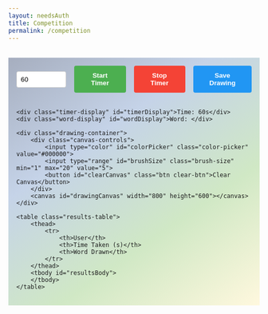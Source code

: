 ```yaml
---
layout: needsAuth
title: Competition
permalink: /competition
---
```


<style>
.competition-container {
    max-width: 1200px;
    margin: 2rem auto;
    padding: 1rem;
    background: linear-gradient(145deg, #A6AEbF, #C5D3E8, #D0E8C5, #FFF8DE);
    font-family: Arial, sans-serif;
}

.timer-controls {
    display: flex;
    gap: 1rem;
    margin-bottom: 2rem;
    align-items: center;
}

.timer-input {
    padding: 0.5rem;
    border: 1px solid #ccc;
    border-radius: 4px;
    width: 100px;
}

.btn {
    padding: 0.75rem 1.5rem;
    border: none;
    border-radius: 4px;
    cursor: pointer;
    font-weight: bold;
    transition: background-color 0.3s;
}

.start-btn {
    background-color: #4CAF50;
    color: white;
}

.stop-btn {
    background-color: #f44336;
    color: white;
}

.save-btn {
    background-color: #2196F3;
    color: white;
}

.timer-display {
    font-size: 2rem;
    font-weight: bold;
    margin: 1rem 0;
    color: #333;
}

.word-display {
    font-size: 1.5rem;
    color: #666;
    margin: 1rem 0;
}

.results-table {
    width: 100%;
    border-collapse: collapse;
    margin-top: 2rem;
}

.results-table th,
.results-table td {
    padding: 0.75rem;
    text-align: left;
    border-bottom: 1px solid #ddd;
}

.results-table th {
    background-color: #f5f5f5;
    font-weight: bold;
}

.results-table tr:hover {
    background-color: #f9f9f9;
}

.drawing-container {
    margin: 2rem 0;
    border: 1px solid #ccc;
    border-radius: 4px;
    overflow: hidden;
}

.canvas-controls {
    display: flex;
    gap: 1rem;
    padding: 1rem;
    background: #f5f5f5;
}

#drawingCanvas {
    background: white;
    cursor: crosshair;
}

.color-picker {
    width: 50px;
    height: 30px;
    padding: 0;
    border: none;
}

.brush-size {
    width: 100px;
}

.clear-btn {
    background-color: #ff9800;
    color: white;
}

.error-message {
    background-color: #ffebee;
    color: #c62828;
    padding: 10px;
    margin: 10px 0;
    border-radius: 4px;
    display: none;
}
</style>

<div class="competition-container">
    <div id="errorMessage" class="error-message" style="display: none;"></div>
    <div class="timer-controls">
        <input type="number" id="timerDuration" class="timer-input" placeholder="Seconds" min="1" value="60">
        <button id="startTimer" class="btn start-btn">Start Timer</button>
        <button id="stopTimer" class="btn stop-btn" disabled>Stop Timer</button>
        <button id="saveDrawing" class="btn save-btn">Save Drawing</button>
    </div>

    <div class="timer-display" id="timerDisplay">Time: 60s</div>
    <div class="word-display" id="wordDisplay">Word: </div>

    <div class="drawing-container">
        <div class="canvas-controls">
            <input type="color" id="colorPicker" class="color-picker" value="#000000">
            <input type="range" id="brushSize" class="brush-size" min="1" max="20" value="5">
            <button id="clearCanvas" class="btn clear-btn">Clear Canvas</button>
        </div>
        <canvas id="drawingCanvas" width="800" height="600"></canvas>
    </div>

    <table class="results-table">
        <thead>
            <tr>
                <th>User</th>
                <th>Time Taken (s)</th>
                <th>Word Drawn</th>
            </tr>
        </thead>
        <tbody id="resultsBody">
        </tbody>
    </table>
</div>

<script type="module">
import { pythonURI } from '{{site.baseurl}}/assets/js/api/config.js';

const canvas = document.getElementById('drawingCanvas');
const ctx = canvas.getContext('2d');
const colorPicker = document.getElementById('colorPicker');
const brushSize = document.getElementById('brushSize');
const clearButton = document.getElementById('clearCanvas');

let isDrawing = false;
let lastX = 0;
let lastY = 0;

function draw(e) {
    if (!isDrawing) return;
    
    ctx.strokeStyle = colorPicker.value;
    ctx.lineWidth = brushSize.value;
    ctx.lineCap = 'round';
    ctx.lineJoin = 'round';

    ctx.beginPath();
    ctx.moveTo(lastX, lastY);
    
    const rect = canvas.getBoundingClientRect();
    const x = e.clientX - rect.left;
    const y = e.clientY - rect.top;
    
    ctx.lineTo(x, y);
    ctx.stroke();
    
    [lastX, lastY] = [x, y];
}

canvas.addEventListener('mousedown', (e) => {
    isDrawing = true;
    const rect = canvas.getBoundingClientRect();
    [lastX, lastY] = [e.clientX - rect.left, e.clientY - rect.top];
});

canvas.addEventListener('mousemove', draw);
canvas.addEventListener('mouseup', () => isDrawing = false);
canvas.addEventListener('mouseout', () => isDrawing = false);

clearButton.addEventListener('click', () => {
    ctx.clearRect(0, 0, canvas.width, canvas.height);
});

document.getElementById('saveDrawing').addEventListener('click', () => {
    const link = document.createElement('a');
    link.download = `drawing_${currentWord}_${Date.now()}.png`;
    link.href = canvas.toDataURL('image/png');
    link.click();
});

function resizeCanvas() {
    const container = canvas.parentElement;
    const containerWidth = container.clientWidth;
    canvas.width = containerWidth - 20;
    canvas.height = Math.min(600, window.innerHeight - 300);
}

window.addEventListener('resize', resizeCanvas);
resizeCanvas(); // Initial sizing

let currentWord = '';
let timerInterval;

document.getElementById('startTimer').addEventListener('click', async () => {
    const duration = parseInt(document.getElementById('timerDuration').value);
    if (duration <= 0) {
        alert('Please enter a valid duration');
        return;
    }

    try {
        // Disable save drawing button when starting new timer
        document.getElementById('saveDrawing').disabled = true;
        
        // Clear previous drawing
        ctx.clearRect(0, 0, canvas.width, canvas.height);

        const response = await fetch(`${pythonURI}/api/competition/timer`, {
            method: 'POST',
            headers: {
                'Content-Type': 'application/json',
                'X-Origin': 'client'
            },
            credentials: 'include',
            body: JSON.stringify({ duration })
        });

        const data = await response.json();
        if (!response.ok) throw new Error(data.message);

        currentWord = data.word;
        document.getElementById('wordDisplay').textContent = `Word: ${currentWord}`;
        document.getElementById('startTimer').disabled = true;
        document.getElementById('stopTimer').disabled = false;

        // Start timer display update
        updateTimerDisplay();

    } catch (error) {
        console.error('Error:', error);
        document.getElementById('saveDrawing').disabled = false;
        alert('Failed to start timer: ' + error.message);
    }
});

document.getElementById('stopTimer').addEventListener('click', async () => {
    try {
        document.getElementById('stopTimer').disabled = true;

        const response = await fetch(`${pythonURI}/api/competition/timer`, {
            method: 'PUT',
            headers: {
                'Content-Type': 'application/json',
                'X-Origin': 'client'
            },
            credentials: 'include'
        });

        const data = await response.json();
        
        if (timerInterval) {
            clearInterval(timerInterval);
            timerInterval = null;
        }

        if (!response.ok) {
            throw new Error(data.message || 'Failed to stop timer');
        }

        // Update UI state
        document.getElementById('startTimer').disabled = false;
        document.getElementById('timerDisplay').textContent = 'Time: 0s';
        document.getElementById('wordDisplay').textContent = 'Word: ';
        
        // Save drawing functionality - enable after successful stop
        document.getElementById('saveDrawing').disabled = false;

        // Update results table with latest data
        await fetchResults();

    } catch (error) {
        console.error('Error:', error);
        document.getElementById('stopTimer').disabled = false;
        alert(`Failed to stop timer: ${error.message}`);
    }
});

async function updateTimerDisplay() {
    timerInterval = setInterval(async () => {
        try {
            const response = await fetch(`${pythonURI}/api/competition/timer`, {
                method: 'GET',
                credentials: 'include'
            });

            const data = await response.json();
            if (!response.ok) throw new Error(data.message);

            document.getElementById('timerDisplay').textContent = 
                `Time: ${data.time_remaining}s`;

            if (!data.is_active) {
                clearInterval(timerInterval);
                document.getElementById('startTimer').disabled = false;
                document.getElementById('stopTimer').disabled = true;
            }

        } catch (error) {
            console.error('Error:', error);
            clearInterval(timerInterval);
        }
    }, 1000);
}

async function fetchResults() {
    try {
        const response = await fetch(`${pythonURI}/api/competition/times`, {
            credentials: 'include'
        });

        if (!response.ok) {
            throw new Error('Failed to fetch results');
        }

        const entries = await response.json();
        const tbody = document.getElementById('resultsBody');
        tbody.innerHTML = '';

        entries.forEach(entry => {
            const row = tbody.insertRow();
            row.insertCell().textContent = entry.users_name || 'Unknown'; // Changed from profile_name
            row.insertCell().textContent = entry.time_taken || '0';
            row.insertCell().textContent = entry.drawn_word || 'Unknown'; // Changed from word_drawn
        });

    } catch (error) {
        console.error('Error:', error);
        alert('Failed to fetch results: ' + error.message);
    }
}

// Initial fetch of results
document.addEventListener('DOMContentLoaded', fetchResults);

function showError(message) {
    const errorDiv = document.getElementById('errorMessage');
    errorDiv.textContent = message;
    errorDiv.style.display = 'block';
    setTimeout(() => {
        errorDiv.style.display = 'none';
    }, 3000);
}
</script>